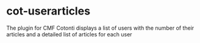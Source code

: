 # cot-userarticles
The plugin for CMF Cotonti displays a list of users with the number of their articles and a detailed list of articles for each user
